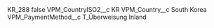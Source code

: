 <?xml version="1.0" encoding="UTF-8"?>
<CustomMetadata xmlns="http://soap.sforce.com/2006/04/metadata" xmlns:xsi="http://www.w3.org/2001/XMLSchema-instance" xmlns:xsd="http://www.w3.org/2001/XMLSchema">
    <label>KR_288</label>
    <protected>false</protected>
    <values>
        <field>VPM_CountryISO2__c</field>
        <value xsi:type="xsd:string">KR</value>
    </values>
    <values>
        <field>VPM_Country__c</field>
        <value xsi:type="xsd:string">South Korea</value>
    </values>
    <values>
        <field>VPM_PaymentMethod__c</field>
        <value xsi:type="xsd:string">T_Überweisung Inland</value>
    </values>
</CustomMetadata>
